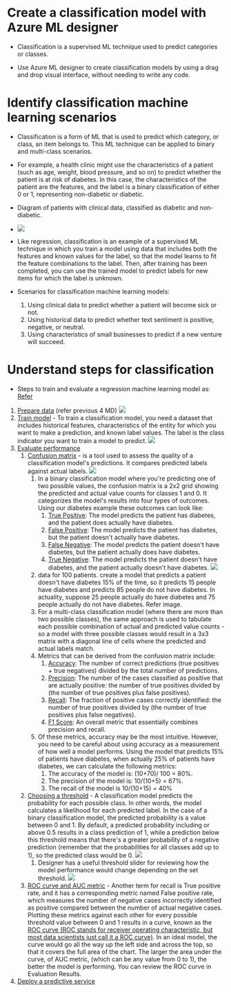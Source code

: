 # Create a classification model with Azure ML designer

* Classification is a supervised ML technique used to predict categories or classes. 

* Use Azure ML designer to create classification models by using a drag and drop visual interface, without needing to write any code.

# Identify classification machine learning scenarios

* Classification is a form of ML that is used to predict which category, or class, an item belongs to. This ML technique can be applied to binary and multi-class scenarios. 

* For example, a health clinic might use the characteristics of a patient (such as age, weight, blood pressure, and so on) to predict whether the patient is at risk of diabetes. In this case, the characteristics of the patient are the features, and the label is a binary classification of either 0 or 1, representing non-diabetic or diabetic.

* Diagram of patients with clinical data, classified as diabetic and non-diabetic.
* ![](img/5/1_diabetes.png)

* Like regression, classification is an example of a supervised ML technique in which you train a model using data that includes both the features and known values for the label, so that the model learns to fit the feature combinations to the label. Then, after training has been completed, you can use the trained model to predict labels for new items for which the label is unknown.

* Scenarios for classification machine learning models:
    1. Using clinical data to predict whether a patient will become sick or not.
    2. Using historical data to predict whether text sentiment is positive, negative, or neutral.
    3. Using characteristics of small businesses to predict if a new venture will succeed.

# Understand steps for classification
* Steps to train and evaluate a regression machine learning model as: [Refer ](https://github.com/mkader/Azure-AI/blob/main/3.Use%20Automated%20ML%20in%20Azure%20ML.MD#the-steps-in-a-machine-learning-process-as)

1. <u>Prepare data</u> (refer previous 4 MD)
![](img/5/2.classification-train-model-example.png)
2. <u>Train model</u> - To train a classification model, you need a dataset that includes historical features, characteristics of the entity for which you want to make a prediction, and known label values. The label is the class indicator you want to train a model to predict.
![](img/5/3.evaluate-model-example.png)
3. <u>Evaluate performance</u>
    1. <u>Confusion matrix</u> - is a tool used to assess the quality of a classification model's predictions. It compares predicted labels against actual labels.
        ![](img/5/4.confusion-matrix-terms.png)
        1. In a binary classification model where you're predicting one of two possible values, the confusion matrix is a 2x2 grid showing the predicted and actual value counts for classes 1 and 0. It categorizes the model's results into four types of outcomes. Using our diabetes example these outcomes can look like:
            1. <u>True Positive</u>: The model predicts the patient has diabetes, and the patient does actually have diabetes.
            2. <u>False Positive</u>: The model predicts the patient has diabetes, but the patient doesn't actually have diabetes.
            3. <u>False Negative</u>: The model predicts the patient doesn't have diabetes, but the patient actually does have diabetes.
            4. <u>True Negative</u>: The model predicts the patient doesn't have diabetes, and the patient actually doesn't have diabetes.
        ![](img/5/5.confusion-matrix.png)
        2. data for 100 patients. create a model that predicts a patient doesn't have diabetes 15% of the time, so it predicts 15 people have diabetes and predicts 85 people do not have diabetes. In actuality, suppose 25 people actually do have diabetes and 75 people actually do not have diabetes. Refer image.
        3. For a multi-class classification model (where there are more than two possible classes), the same approach is used to tabulate each possible combination of actual and predicted value counts - so a model with three possible classes would result in a 3x3 matrix with a diagonal line of cells where the predicted and actual labels match.
        4. Metrics that can be derived from the confusion matrix include:
            1. <u>Accuracy</u>: The number of correct predictions (true positives + true negatives) divided by the total number of predictions.
            2. <u>Precision</u>: The number of the cases classified as positive that are actually positive: the number of true positives divided by (the number of true positives plus false positives).
            3. <u>Recall</u>: The fraction of positive cases correctly identified: the number of true positives divided by (the number of true positives plus false negatives).
            4. <u>F1 Score</u>: An overall metric that essentially combines precision and recall.
        5. Of these metrics, accuracy may be the most intuitive. However, you need to be careful about using accuracy as a measurement of how well a model performs. Using the model that predicts 15% of patients have diabetes, when actually 25% of patients have diabetes, we can calculate the following metrics:
            1. The accuracy of the model is: (10+70)/ 100 = 80%.
            2. The precision of the model is: 10/(10+5) = 67%.
            3. The recall of the model is 10/(10+15) = 40%
    2. <u>Choosing a threshold</u> - A classification model predicts the probability for each possible class. In other words, the model calculates a likelihood for each predicted label. In the case of a binary classification model, the predicted probability is a value between 0 and 1. By default, a predicted probability including or above 0.5 results in a class prediction of 1, while a prediction below this threshold means that there's a greater probability of a negative prediction (remember that the probabilities for all classes add up to 1), so the predicted class would be 0.
        ![](img/5/6.threshold-example.png)
        1. Designer has a useful threshold slider for reviewing how the model performance would change depending on the set threshold. 
    ![](img/5/7.roc-curve-example.png)
    3. <u>ROC curve and AUC metric</u> - Another term for recall is True positive rate, and it has a corresponding metric named False positive rate, which measures the number of negative cases incorrectly identified as positive compared between the number of actual negative cases. Plotting these metrics against each other for every possible threshold value between 0 and 1 results in a curve, known as the <u>ROC curve (ROC stands for receiver operating characteristic, but most data scientists just call it a ROC curve)</u>. In an ideal model, the curve would go all the way up the left side and across the top, so that it covers the full area of the chart. The larger the area under the curve, of AUC metric, (which can be any value from 0 to 1), the better the model is performing. You can review the ROC curve in Evaluation Results.
4. <u>Deploy a predictive service</u>
